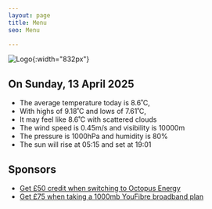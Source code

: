 ```yaml
---
layout: page
title: Menu
seo: Menu

---
```


![Logo](/images/logo.jpg){:width="832px"}

<!-- weather_marker starts -->
## On Sunday, 13 April 2025

- The average temperature today is 8.6˚C,
- With highs of 9.18˚C and lows of 7.61˚C,
- It may feel like 8.6˚C with scattered clouds
- The wind speed is 0.45m/s and visibility is 10000m
- The pressure is 1000hPa and humidity is 80%
- The sun will rise at 05:15 and set at 19:01

<!-- weather_marker ends -->

## Sponsors

- [Get £50 credit when switching to Octopus Energy](https://bit.ly/3oD1nnS)
- [Get £75 when taking a 1000mb YouFibre broadband plan](https://aklam.io/91zWhU?)



